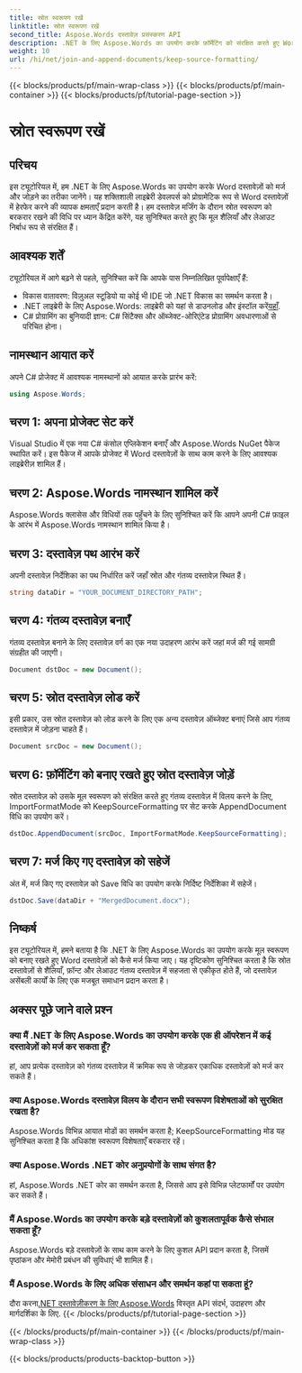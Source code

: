 ```yaml
---
title: स्रोत स्वरूपण रखें
linktitle: स्रोत स्वरूपण रखें
second_title: Aspose.Words दस्तावेज़ प्रसंस्करण API
description: .NET के लिए Aspose.Words का उपयोग करके फ़ॉर्मेटिंग को संरक्षित करते हुए Word दस्तावेज़ों को मर्ज करना सीखें। दस्तावेज़ असेंबली कार्यों को स्वचालित करने की चाह रखने वाले डेवलपर्स के लिए आदर्श।
weight: 10
url: /hi/net/join-and-append-documents/keep-source-formatting/
---
```


{{< blocks/products/pf/main-wrap-class >}}
{{< blocks/products/pf/main-container >}}
{{< blocks/products/pf/tutorial-page-section >}}

# स्रोत स्वरूपण रखें

## परिचय

इस ट्यूटोरियल में, हम .NET के लिए Aspose.Words का उपयोग करके Word दस्तावेज़ों को मर्ज और जोड़ने का तरीका जानेंगे। यह शक्तिशाली लाइब्रेरी डेवलपर्स को प्रोग्रामेटिक रूप से Word दस्तावेज़ों में हेरफेर करने की व्यापक क्षमताएँ प्रदान करती है। हम दस्तावेज़ मर्जिंग के दौरान स्रोत स्वरूपण को बरकरार रखने की विधि पर ध्यान केंद्रित करेंगे, यह सुनिश्चित करते हुए कि मूल शैलियाँ और लेआउट निर्बाध रूप से संरक्षित हैं।

## आवश्यक शर्तें

ट्यूटोरियल में आगे बढ़ने से पहले, सुनिश्चित करें कि आपके पास निम्नलिखित पूर्वापेक्षाएँ हैं:

- विकास वातावरण: विज़ुअल स्टूडियो या कोई भी IDE जो .NET विकास का समर्थन करता है।
-  .NET लाइब्रेरी के लिए Aspose.Words: लाइब्रेरी को यहां से डाउनलोड और इंस्टॉल करें[यहाँ](https://releases.aspose.com/words/net/).
- C# प्रोग्रामिंग का बुनियादी ज्ञान: C# सिंटैक्स और ऑब्जेक्ट-ओरिएंटेड प्रोग्रामिंग अवधारणाओं से परिचित होना।

## नामस्थान आयात करें

अपने C# प्रोजेक्ट में आवश्यक नामस्थानों को आयात करके प्रारंभ करें:

```csharp
using Aspose.Words;
```

## चरण 1: अपना प्रोजेक्ट सेट करें

Visual Studio में एक नया C# कंसोल एप्लिकेशन बनाएँ और Aspose.Words NuGet पैकेज स्थापित करें। इस पैकेज में आपके प्रोजेक्ट में Word दस्तावेज़ों के साथ काम करने के लिए आवश्यक लाइब्रेरीज़ शामिल हैं।

## चरण 2: Aspose.Words नामस्थान शामिल करें

Aspose.Words क्लासेस और विधियों तक पहुँचने के लिए सुनिश्चित करें कि आपने अपनी C# फ़ाइल के आरंभ में Aspose.Words नामस्थान शामिल किया है।

## चरण 3: दस्तावेज़ पथ आरंभ करें

अपनी दस्तावेज़ निर्देशिका का पथ निर्धारित करें जहाँ स्रोत और गंतव्य दस्तावेज़ स्थित हैं।

```csharp
string dataDir = "YOUR_DOCUMENT_DIRECTORY_PATH";
```

## चरण 4: गंतव्य दस्तावेज़ बनाएँ

गंतव्य दस्तावेज़ बनाने के लिए दस्तावेज़ वर्ग का एक नया उदाहरण आरंभ करें जहां मर्ज की गई सामग्री संग्रहीत की जाएगी।

```csharp
Document dstDoc = new Document();
```

## चरण 5: स्रोत दस्तावेज़ लोड करें

इसी प्रकार, उस स्रोत दस्तावेज़ को लोड करने के लिए एक अन्य दस्तावेज़ ऑब्जेक्ट बनाएं जिसे आप गंतव्य दस्तावेज़ में जोड़ना चाहते हैं।

```csharp
Document srcDoc = new Document();
```

## चरण 6: फ़ॉर्मेटिंग को बनाए रखते हुए स्रोत दस्तावेज़ जोड़ें

स्रोत दस्तावेज़ को उसके मूल स्वरूपण को संरक्षित करते हुए गंतव्य दस्तावेज़ में विलय करने के लिए, ImportFormatMode को KeepSourceFormatting पर सेट करके AppendDocument विधि का उपयोग करें।

```csharp
dstDoc.AppendDocument(srcDoc, ImportFormatMode.KeepSourceFormatting);
```

## चरण 7: मर्ज किए गए दस्तावेज़ को सहेजें

अंत में, मर्ज किए गए दस्तावेज़ को Save विधि का उपयोग करके निर्दिष्ट निर्देशिका में सहेजें।

```csharp
dstDoc.Save(dataDir + "MergedDocument.docx");
```

## निष्कर्ष

इस ट्यूटोरियल में, हमने बताया है कि .NET के लिए Aspose.Words का उपयोग करके मूल स्वरूपण को बनाए रखते हुए Word दस्तावेज़ों को कैसे मर्ज किया जाए। यह दृष्टिकोण सुनिश्चित करता है कि स्रोत दस्तावेज़ों से शैलियाँ, फ़ॉन्ट और लेआउट गंतव्य दस्तावेज़ में सहजता से एकीकृत होते हैं, जो दस्तावेज़ असेंबली कार्यों के लिए एक मजबूत समाधान प्रदान करता है।

## अक्सर पूछे जाने वाले प्रश्न

### क्या मैं .NET के लिए Aspose.Words का उपयोग करके एक ही ऑपरेशन में कई दस्तावेज़ों को मर्ज कर सकता हूँ?
हां, आप प्रत्येक दस्तावेज़ को गंतव्य दस्तावेज़ में क्रमिक रूप से जोड़कर एकाधिक दस्तावेज़ों को मर्ज कर सकते हैं।

### क्या Aspose.Words दस्तावेज़ विलय के दौरान सभी स्वरूपण विशेषताओं को सुरक्षित रखता है?
Aspose.Words विभिन्न आयात मोडों का समर्थन करता है; KeepSourceFormatting मोड यह सुनिश्चित करता है कि अधिकांश स्वरूपण विशेषताएँ बरकरार रहें।

### क्या Aspose.Words .NET कोर अनुप्रयोगों के साथ संगत है?
हां, Aspose.Words .NET कोर का समर्थन करता है, जिससे आप इसे विभिन्न प्लेटफार्मों पर उपयोग कर सकते हैं।

### मैं Aspose.Words का उपयोग करके बड़े दस्तावेज़ों को कुशलतापूर्वक कैसे संभाल सकता हूँ?
Aspose.Words बड़े दस्तावेज़ों के साथ काम करने के लिए कुशल API प्रदान करता है, जिसमें पृष्ठांकन और मेमोरी प्रबंधन की सुविधाएं भी शामिल हैं।

### मैं Aspose.Words के लिए अधिक संसाधन और समर्थन कहां पा सकता हूं?
 दौरा करना[.NET दस्तावेज़ीकरण के लिए Aspose.Words](https://reference.aspose.com/words/net/) विस्तृत API संदर्भ, उदाहरण और मार्गदर्शिका के लिए.
{{< /blocks/products/pf/tutorial-page-section >}}

{{< /blocks/products/pf/main-container >}}
{{< /blocks/products/pf/main-wrap-class >}}

{{< blocks/products/products-backtop-button >}}
